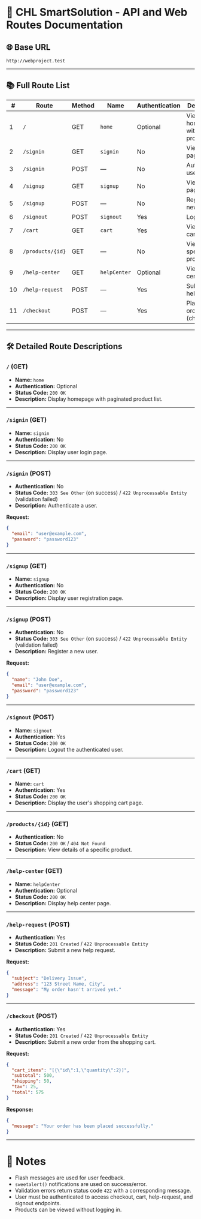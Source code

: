# 🛒 CHL SmartSolution - API and Web Routes Documentation

## 🌐 Base URL

```
http://webproject.test
```

---

## 📚 Full Route List

| #   | Route            | Method | Name         | Authentication | Description                 |
| --- | ---------------- | ------ | ------------ | -------------- | --------------------------- |
| 1   | `/`              | GET    | `home`       | Optional       | View homepage with products |
| 2   | `/signin`        | GET    | `signin`     | No             | View login page             |
| 3   | `/signin`        | POST   | —            | No             | Authenticate user           |
| 4   | `/signup`        | GET    | `signup`     | No             | View signup page            |
| 5   | `/signup`        | POST   | —            | No             | Register new user           |
| 6   | `/signout`       | POST   | `signout`    | Yes            | Logout user                 |
| 7   | `/cart`          | GET    | `cart`       | Yes            | View user's cart page       |
| 8   | `/products/{id}` | GET    | —            | No             | View a specific product     |
| 9   | `/help-center`   | GET    | `helpCenter` | Optional       | View help center page       |
| 10  | `/help-request`  | POST   | —            | Yes            | Submit a help request       |
| 11  | `/checkout`      | POST   | —            | Yes            | Place an order (checkout)   |

---

## 🛠️ Detailed Route Descriptions

### `/` (GET)

- **Name:** `home`
- **Authentication:** Optional
- **Status Code:** `200 OK`
- **Description:** Display homepage with paginated product list.

---

### `/signin` (GET)

- **Name:** `signin`
- **Authentication:** No
- **Status Code:** `200 OK`
- **Description:** Display user login page.

---

### `/signin` (POST)

- **Authentication:** No
- **Status Code:** `303 See Other` (on success) / `422 Unprocessable Entity` (validation failed)
- **Description:** Authenticate a user.

**Request:**

```json
{
  "email": "user@example.com",
  "password": "password123"
}
```

---

### `/signup` (GET)

- **Name:** `signup`
- **Authentication:** No
- **Status Code:** `200 OK`
- **Description:** Display user registration page.

---

### `/signup` (POST)

- **Authentication:** No
- **Status Code:** `303 See Other` (on success) / `422 Unprocessable Entity` (validation failed)
- **Description:** Register a new user.

**Request:**

```json
{
  "name": "John Doe",
  "email": "user@example.com",
  "password": "password123"
}
```

---

### `/signout` (POST)

- **Name:** `signout`
- **Authentication:** Yes
- **Status Code:** `200 OK`
- **Description:** Logout the authenticated user.

---

### `/cart` (GET)

- **Name:** `cart`
- **Authentication:** Yes
- **Status Code:** `200 OK`
- **Description:** Display the user's shopping cart page.

---

### `/products/{id}` (GET)

- **Authentication:** No
- **Status Code:** `200 OK` / `404 Not Found`
- **Description:** View details of a specific product.    

---

### `/help-center` (GET)

- **Name:** `helpCenter`
- **Authentication:** Optional
- **Status Code:** `200 OK`
- **Description:** Display help center page.

---

### `/help-request` (POST)

- **Authentication:** Yes
- **Status Code:** `201 Created` / `422 Unprocessable Entity`
- **Description:** Submit a new help request.

**Request:**

```json
{
  "subject": "Delivery Issue",
  "address": "123 Street Name, City",
  "message": "My order hasn't arrived yet."
}
```

---

### `/checkout` (POST)

- **Authentication:** Yes
- **Status Code:** `201 Created` / `422 Unprocessable Entity`
- **Description:** Submit a new order from the shopping cart.

**Request:**

```json
{
  "cart_items": "[{\"id\":1,\"quantity\":2}]",
  "subtotal": 500,
  "shipping": 50,
  "tax": 25,
  "total": 575
}
```

**Response:**

```json
{
  "message": "Your order has been placed successfully."
}
```

---

# 📢 Notes

- Flash messages are used for user feedback.
- `sweetalert()` notifications are used on success/error.
- Validation errors return status code `422` with a corresponding message.
- User must be authenticated to access checkout, cart, help-request, and signout endpoints.
- Products can be viewed without logging in.

